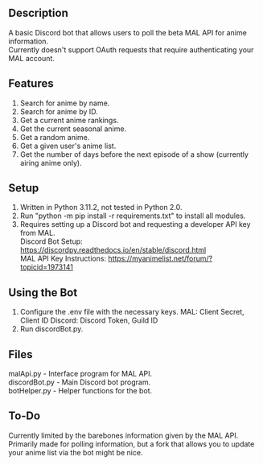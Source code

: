 ## Description
A basic Discord bot that allows users to poll the beta MAL API for anime information.  
Currently doesn't support OAuth requests that require authenticating your MAL account.

## Features
1. Search for anime by name.
2. Search for anime by ID.
3. Get a current anime rankings.
4. Get the current seasonal anime.
5. Get a random anime.
6. Get a given user's anime list.
7. Get the number of days before the next episode of a show (currently airing anime only).

## Setup
1. Written in Python 3.11.2, not tested in Python 2.0.
2. Run "python -m pip install -r requirements.txt" to install all modules.
3. Requires setting up a Discord bot and requesting a developer API key from MAL.  
 Discord Bot Setup: https://discordpy.readthedocs.io/en/stable/discord.html  
 MAL API Key Instructions: https://myanimelist.net/forum/?topicid=1973141  

## Using the Bot
1. Configure the .env file with the necessary keys.
 MAL: Client Secret, Client ID
 Discord: Discord Token, Guild ID
2. Run discordBot.py.

## Files
malApi.py - Interface program for MAL API.  
discordBot.py - Main Discord bot program.  
botHelper.py - Helper functions for the bot.  

## To-Do
Currently limited by the barebones information given by the MAL API.  
Primarily made for polling information, but a fork that allows you to update your anime list via the bot might be nice.
